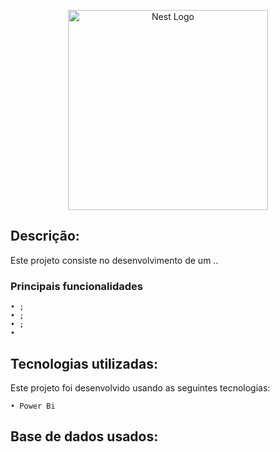 <p align="center">
  <a href="https://powerbi.microsoft.com/pt-br/" target="blank"><img src="https://ideias.avancadas.info/images/power-bi.png" width="320" alt="Nest Logo" /></a>
</p>

## Descrição:

Este projeto consiste no desenvolvimento de um ..

   ### Principais funcionalidades


    • ;
    • ; 
    • ;    
    • 
    
    
## Tecnologias utilizadas:

Este projeto foi desenvolvido usando as seguintes tecnologias:
    
    • Power Bi
  
  
## Base de dados usados:    


